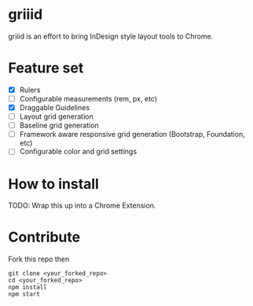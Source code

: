 # griiid
griiid is an effort to bring InDesign style layout tools to Chrome. 

# Feature set
* [x] Rulers
* [ ] Configurable measurements (rem, px, etc)
* [x] Draggable Guidelines
* [ ] Layout grid generation
* [ ] Baseline grid generation
* [ ] Framework aware responsive grid generation (Bootstrap, Foundation, etc)
* [ ] Configurable color and grid settings

# How to install
TODO: Wrap this up into a Chrome Extension.

# Contribute
Fork this repo then
```
git clone <your_forked_repo>
cd <your_forked_repo>
npm install
npm start
```

